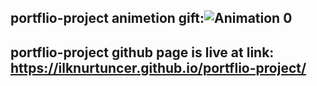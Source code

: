 ## portflio-project animetion gift:![Animation 0](https://user-images.githubusercontent.com/118935193/214666475-30935080-b705-4b62-ba62-1b383065e2b4.gif)

## portflio-project github page is live at link: https://ilknurtuncer.github.io/portflio-project/
